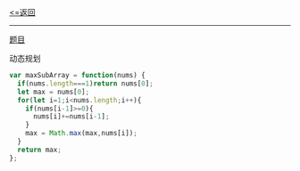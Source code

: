 [<=返回](./index.md)
<hr/>

[题目](https://leetcode.cn/problems/maximum-subarray/)

动态规划
```js
var maxSubArray = function(nums) {
  if(nums.length===1)return nums[0];
  let max = nums[0];
  for(let i=1;i<nums.length;i++){
    if(nums[i-1]>=0){
      nums[i]+=nums[i-1];
    }
    max = Math.max(max,nums[i]);
  }
  return max;
};
```